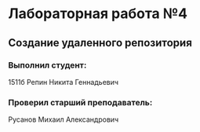 # Лабораторная работа №4
## Создание удаленного репозитория
### Выполнил студент:
1511б
Репин Никита Геннадьевич
### Проверил старший преподаватель:
Русанов Михаил Александрович
